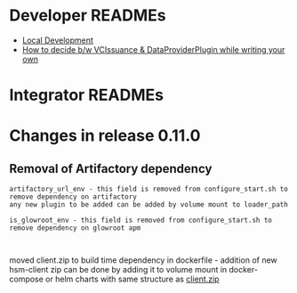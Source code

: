 # Developer READMEs

- [Local Development](./Local-Development.md)
- [How to decide b/w VCIssuance & DataProviderPlugin while writing your own](./VCIssuance-vs-DataProvider.md)

# Integrator READMEs

# Changes in release 0.11.0

## Removal of  Artifactory dependency

```text
artifactory_url_env - this field is removed from configure_start.sh to remove dependency on artifactory
any new plugin to be added can be added by volume mount to loader_path

is_glowroot_env - this field is removed from configure_start.sh to remove dependency on glowroot apm



```
moved client.zip to build time dependency in dockerfile - addition of new hsm-client zip can be done by adding it to volume mount in docker-compose or helm charts with same structure as [client.zip](https://raw.githubusercontent.com/mosip/artifactory-ref-impl/v1.3.0-beta.1/artifacts/src/hsm/client.zip)
